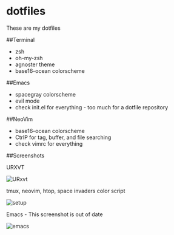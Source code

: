# dotfiles

These are my dotfiles

##Terminal
+ zsh
+ oh-my-zsh
+ agnoster theme
+ base16-ocean colorscheme

##Emacs
+ spacegray colorscheme
+ evil mode
+ check init.el for everything - too much for a dotfile repository

##NeoVim
+ base16-ocean colorscheme
+ CtrlP for tag, buffer, and file searching
+ check vimrc for everything 

##Screenshots

URXVT

![URxvt](https://bot.gyazo.com/2ea36202cae500ec455260bac39964cf.png)

tmux, neovim, htop, space invaders color script

![setup](https://i.gyazo.com/b0b357566c2dd228261cbfa38cc512b2.png)

Emacs - This screenshot is out of date

![emacs](https://i.gyazo.com/06430f547f1fa14b5f8c70cb04261f7d.png)
